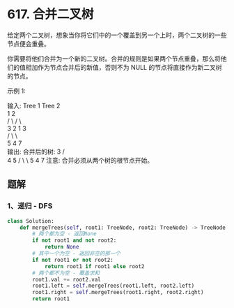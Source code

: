 # 617. 合并二叉树

给定两个二叉树，想象当你将它们中的一个覆盖到另一个上时，两个二叉树的一些节点便会重叠。

你需要将他们合并为一个新的二叉树。合并的规则是如果两个节点重叠，那么将他们的值相加作为节点合并后的新值，否则不为 NULL 的节点将直接作为新二叉树的节点。

示例 1:

输入: 
	Tree 1                     Tree 2                  
          1                         2                             
         / \                       / \                            
       3   2                    1   3                        
      /                            \   \                      
     5                              4   7                  
输出: 
合并后的树:
	     3
	    / \
	   4   5
	  / \   \ 
	 5   4   7
注意: 合并必须从两个树的根节点开始。

## 题解

### 1、递归 - DFS

```python
class Solution:
    def mergeTrees(self, root1: TreeNode, root2: TreeNode) -> TreeNode:
        # 两个都为空 - 返回None
        if not root1 and not root2:
            return None
        # 其中一个为空 - 返回非空的那一个
        if not root1 or not root2:
            return root1 if root1 else root2
        # 两个都不为空 - 覆盖求和
        root1.val += root2.val
        root1.left = self.mergeTrees(root1.left, root2.left)
        root1.right = self.mergeTrees(root1.right, root2.right)
        return root1
```

